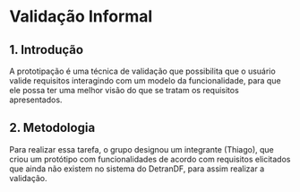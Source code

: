 # Validação Informal

## 1. Introdução
A prototipação é uma técnica de validação que possibilita que o usuário valide requisitos interagindo com um modelo da funcionalidade, para que ele possa ter uma melhor visão do que se tratam os requisitos apresentados.

## 2. Metodologia
Para realizar essa tarefa, o grupo designou um integrante (Thiago), que criou um protótipo com funcionalidades de acordo com requisitos elicitados que ainda não existem no sistema do DetranDF, para assim realizar a validação.

